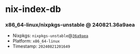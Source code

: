 # nix-index-db
### x86_64-linux/nixpkgs-unstable @ 240821.36a9aea
- Nixpkgs: `nixpkgs-unstable`@[`36a9aea`](https://github.com/NixOS/nixpkgs/commit/36a9aeaaa17a2d4348498275f9fe530cd4f9e519)
- Platform: `x86_64-linux`
- Timestamp: `20240821201649`

